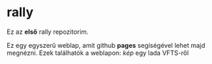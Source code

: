 # rally
Ez az **első** rally repozitorim.

Ez egy egyszerű weblap, amit github **pages** segíségével lehet majd megnézni.
Ezek találhatók a weblapon:
*kép* egy lada VFTS-ről
